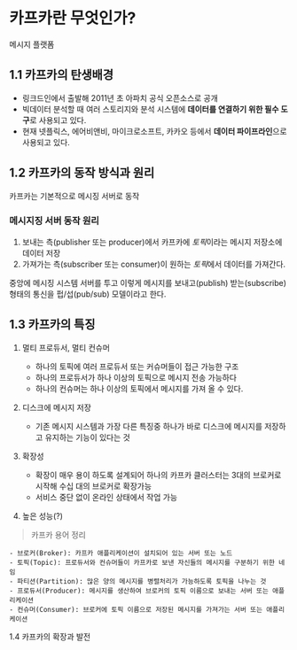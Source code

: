 # 카프카란 무엇인가?

메시지 플랫폼

## 1.1 카프카의 탄생배경

- 링크드인에서 출발해 2011년 초 아파치  공식 오픈소스로 공개
- 빅데이터 분석할 때 여러 스토리지와 분석 시스템에 **데이터를 연결하기 위한 필수 도구**로 사용되고 있다.
- 현재 넷플릭스, 에어비앤비, 마이크로소프트, 카카오 등에서 **데이터 파이프라인**으로 사용되고 있다.

## 1.2 카프카의 동작 방식과 원리

카프카는 기본적으로 메시징 서버로 동작

###  메시지징 서버 동작 원리
1. 보내는 측(publisher 또는 producer)에서 카프카에 *토픽*이라는 메시지 저장소에 데이터 저장
2. 가져가는 측(subscriber 또는 consumer)이 원하는 *토픽*에서 데이터를 가져간다.

중앙에 메시징 시스템 서버를 투고 이렇게 메시지를 보내고(publish) 받는(subscribe) 형태의 통신을 펍/섭(pub/sub) 모델이라고 한다.

## 1.3 카프카의 특징

1. 멀티 프로듀서, 멀티 컨슈머
    - 하나의 토픽에 여러 프로듀서 또는 커슈머들이 접근 가능한 구조
    - 하나의 프로듀서가 하나 이상의 토픽으로 메시지 전송 가능하다
    - 하나의 컨슈머는 하나 이상의 토픽에서 메시지를 가져 올 수 있다.

1. 디스크에 메시지 저장
    - 기존 메시지 시스템과 가장 다른 특징중 하나가 바로 디스크에 메시지를 저장하고 유지하는 기능이 있다는 것

1. 확장성
    - 확장이 매우 용이 하도록 설계되어 하나의 카프카 클러스터는 3대의 브로커로 시작해 수십 대의 브로커로 확장가능
    - 서비스 중단 없이 온라인 상태에서 작업 가능

1. 높은 성능(?)

> 카프카 용어 정리

    - 브로커(Broker): 카프카 애플리케이션이 설치되어 있는 서버 또는 노드
    - 토픽(Topic): 프로듀서와 컨슈머들이 카프카로 보낸 자신들의 메시지를 구분하기 위한 네임
    - 파티션(Partition): 많은 양의 메시지를 병렬처리가 가능하도록 토픽을 나누는 것
    - 프로듀서(Producer): 메시지를 생산하여 브로커의 토픽 이름으로 보내는 서버 또는 애플리케이션
    - 컨슈머(Consumer): 브로커에 토픽 이름으로 저장된 메시지를 가져가는 서버 또는 애플리케이션

1.4 카프카의 확장과 발전
